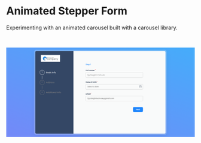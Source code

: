 # Animated Stepper Form

Experimenting with an animated carousel built with a carousel library.

&nbsp;

![Animated form](assets/animated-form.png)
